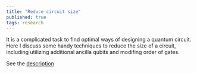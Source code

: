 ```yaml
---
title: "Reduce circuit size"
published: true
tags: research
---
```

It is a complicated task to find optimal ways of designing a quantum circuit. Here I discuss some handy techniques to reduce the size of a circuit, including utilizing additional ancilla qubits and modifing order of gates.

See the [description](/assets/quantum_measurement003.html)

